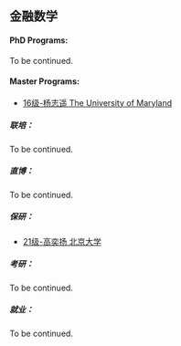 ## 金融数学

#### PhD Programs:

To be continued.

#### Master Programs:

- [16级-杨志遥 The University of Maryland]([US]-16-yangzhiyao)

##### 联培：

To be continued.

##### 直博：

To be continued.

##### 保研：

* [21级-高奕扬 北京大学]([CN]-21-gaoyiyang)

##### 考研：

To be continued.

##### 就业：

To be continued.
